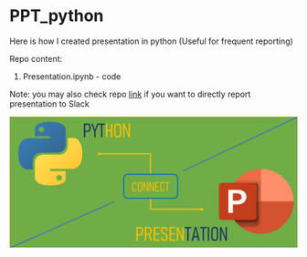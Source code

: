 # PPT_python
Here is how I created presentation in python (Useful for frequent reporting)

Repo content:
1. Presentation.ipynb - code

Note: you may also check repo [link](https://github.com/BananZza1998/Report_to_Slack) if you want to directly report presentation to Slack


![JustAPic](https://github.com/BananZza1998/Snaps_1/blob/main/Presentation.png)
